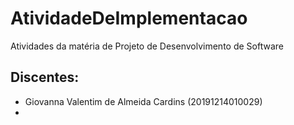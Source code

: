 # AtividadeDeImplementacao

Atividades da matéria de Projeto de Desenvolvimento de Software

## Discentes:

- Giovanna Valentim de Almeida Cardins (20191214010029)
- 
